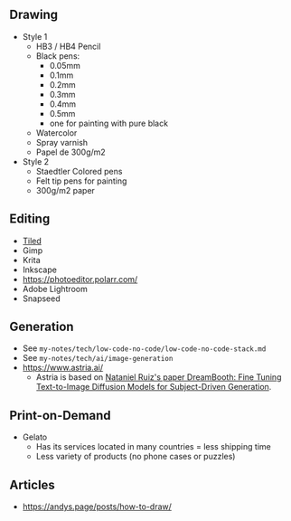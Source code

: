## Drawing

- Style 1
  - HB3 / HB4 Pencil
  - Black pens:
    - 0.05mm
    - 0.1mm
    - 0.2mm
    - 0.3mm
    - 0.4mm
    - 0.5mm
    - one for painting with pure black
  - Watercolor
  - Spray varnish
  - Papel de 300g/m2
- Style 2
  - Staedtler Colored pens
  - Felt tip pens for painting
  - 300g/m2 paper

## Editing

- [Tiled](https://www.mapeditor.org/)
- Gimp
- Krita
- Inkscape
- https://photoeditor.polarr.com/
- Adobe Lightroom
- Snapseed

## Generation

- See `my-notes/tech/low-code-no-code/low-code-no-code-stack.md`
- See `my-notes/tech/ai/image-generation`
- https://www.astria.ai/
  - Astria is based on [Nataniel Ruiz's paper DreamBooth: Fine Tuning Text-to-Image Diffusion Models for Subject-Driven Generation](https://arxiv.org/abs/2208.12242).

## Print-on-Demand
- Gelato
  - Has its services located in many countries = less shipping time
  - Less variety of products (no phone cases or puzzles)

## Articles

- https://andys.page/posts/how-to-draw/
